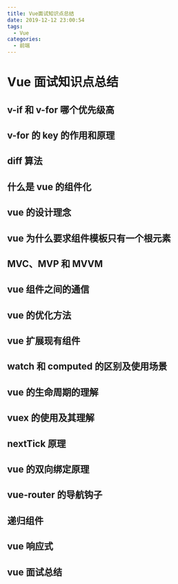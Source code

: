 ```yaml
---
title: Vue面试知识点总结
date: 2019-12-12 23:00:54
tags:
  - Vue
categories:
  - 前端
---
```


# Vue 面试知识点总结

## v-if 和 v-for 哪个优先级高

## v-for 的 key 的作用和原理

## diff 算法

## 什么是 vue 的组件化

## vue 的设计理念

## vue 为什么要求组件模板只有一个根元素

## MVC、MVP 和 MVVM

## vue 组件之间的通信

## vue 的优化方法

## vue 扩展现有组件

## watch 和 computed 的区别及使用场景

## vue 的生命周期的理解

## vuex 的使用及其理解

## nextTick 原理

## vue 的双向绑定原理

## vue-router 的导航钩子

## 递归组件

## vue 响应式

## vue 面试总结

